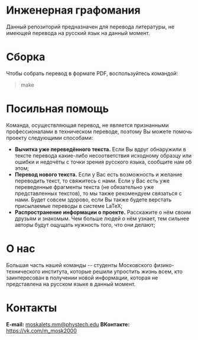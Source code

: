 # Инженерная графомания
Данный репозиторий предназначен для перевода литературы, не имеющей перевода на русский язык на данный момент.
# Сборка
Чтобы собрать перевод в формате PDF, воспользуйтесь командой:
>make
# Посильная помощь
Команда, осуществляющая перевод, не является признанными профессионалами в техническом переводе, поэтому Вы можете помочь проекту следующими способами:
* **Вычитка уже переведённого текста.** Если Вы вдруг обнаружили в тексте перевода какие-либо несоответствия исходному образцу или ошибки и недочёты с точки зрения русского языка, сообщите нам об этом;
* **Перевод нового текста.** Если у Вас есть возможность и желание переводить текст, то свяжитесь с нами. Если у Вас есть уже переведенные фрагменты текста (не обязательно уже представленных текстов), то мы также рекомендуем связаться с нами. Будет совсем здорово, если Вы также будете верстать присылаемые переводы в системе LaTeX;
* **Распространение информации о проекте.** Расскажите о нём своим друзьям и знакомым. Чем больше людей о нём узнает, тем сильнее авторы будут ощущать нужность того, что они делают;
# О нас
Большая часть нашей команды -- студенты Московского физико-технического института, которые решили упростить жизнь всем, кто заинтересован в получении новой информации, которая не представлена на русском языке в данный момент.
# Контакты
**E-mail:** moskalets.mm@phystech.edu
**ВКонтакте:** https://vk.com/m_mosk2000
